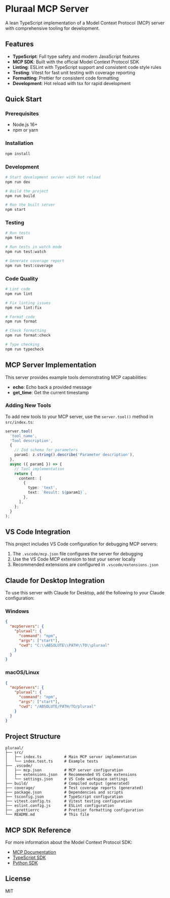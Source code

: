 # Pluraal MCP Server

A lean TypeScript implementation of a Model Context Protocol (MCP) server with comprehensive tooling for development.

## Features

- **TypeScript**: Full type safety and modern JavaScript features
- **MCP SDK**: Built with the official Model Context Protocol SDK
- **Linting**: ESLint with TypeScript support and consistent code style rules
- **Testing**: Vitest for fast unit testing with coverage reporting
- **Formatting**: Prettier for consistent code formatting
- **Development**: Hot reload with tsx for rapid development

## Quick Start

### Prerequisites

- Node.js 16+
- npm or yarn

### Installation

```bash
npm install
```

### Development

```bash
# Start development server with hot reload
npm run dev

# Build the project
npm run build

# Run the built server
npm start
```

### Testing

```bash
# Run tests
npm test

# Run tests in watch mode
npm run test:watch

# Generate coverage report
npm run test:coverage
```

### Code Quality

```bash
# Lint code
npm run lint

# Fix linting issues
npm run lint:fix

# Format code
npm run format

# Check formatting
npm run format:check

# Type checking
npm run typecheck
```

## MCP Server Implementation

This server provides example tools demonstrating MCP capabilities:

- **echo**: Echo back a provided message
- **get_time**: Get the current timestamp

### Adding New Tools

To add new tools to your MCP server, use the `server.tool()` method in `src/index.ts`:

```typescript
server.tool(
  'tool_name',
  'Tool description',
  {
    // Zod schema for parameters
    param1: z.string().describe('Parameter description'),
  },
  async ({ param1 }) => {
    // Tool implementation
    return {
      content: [
        {
          type: 'text',
          text: `Result: ${param1}`,
        },
      ],
    };
  }
);
```

## VS Code Integration

This project includes VS Code configuration for debugging MCP servers:

1. The `.vscode/mcp.json` file configures the server for debugging
2. Use the VS Code MCP extension to test your server locally
3. Recommended extensions are configured in `.vscode/extensions.json`

## Claude for Desktop Integration

To use this server with Claude for Desktop, add the following to your Claude configuration:

### Windows

```json
{
  "mcpServers": {
    "pluraal": {
      "command": "npm",
      "args": ["start"],
      "cwd": "C:\\ABSOLUTE\\PATH\\TO\\pluraal"
    }
  }
}
```

### macOS/Linux

```json
{
  "mcpServers": {
    "pluraal": {
      "command": "npm",
      "args": ["start"],
      "cwd": "/ABSOLUTE/PATH/TO/pluraal"
    }
  }
}
```

## Project Structure

```
pluraal/
├── src/
│   ├── index.ts          # Main MCP server implementation
│   └── index.test.ts     # Example tests
├── .vscode/
│   ├── mcp.json          # MCP server configuration
│   ├── extensions.json   # Recommended VS Code extensions
│   └── settings.json     # VS Code workspace settings
├── build/                # Compiled output (generated)
├── coverage/             # Test coverage reports (generated)
├── package.json          # Dependencies and scripts
├── tsconfig.json         # TypeScript configuration
├── vitest.config.ts      # Vitest testing configuration
├── eslint.config.js      # ESLint configuration
├── .prettierrc           # Prettier formatting configuration
└── README.md             # This file
```

## MCP SDK Reference

For more information about the Model Context Protocol SDK:

- [MCP Documentation](https://modelcontextprotocol.io/)
- [TypeScript SDK](https://github.com/modelcontextprotocol/typescript-sdk)
- [Python SDK](https://github.com/modelcontextprotocol/create-python-server)

## License

MIT
